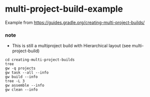 # multi-project-build-example

Example from https://guides.gradle.org/creating-multi-project-builds/

### note

- This is still a multiproject build with Hierarchical layout (see multi-project-build)

```
cd creating-multi-project-builds
tree
gw -q projects
gw task --all --info
gw build --info
tree -L 3
gw assemble --info
gw clean --info
```
